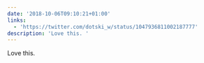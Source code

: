 ```yaml
---
date: '2018-10-06T09:10:21+01:00'
links:
  - 'https://twitter.com/dotski_w/status/1047936811002187777'
description: 'Love this. '
---
```

Love this. 
